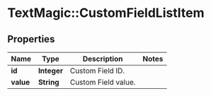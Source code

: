 # TextMagic::CustomFieldListItem

## Properties
Name | Type | Description | Notes
------------ | ------------- | ------------- | -------------
**id** | **Integer** | Custom Field ID. | 
**value** | **String** | Custom Field value. | 


